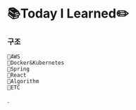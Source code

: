 # 📚Today I Learned✏️



### 구조

```
📁AWS
📁Docker&Kubernetes
📁Spring
📁React
📁Algorithm
📁ETC
```
.
<br>
